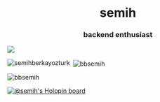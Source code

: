 <h1 align="center">semih</h1>
<h3 align="center">backend enthusiast</h3>

[![](https://skillicons.dev/icons?i=redis,heroku,javascript,typescript,golang,python,docker,nodejs,mongodb,postgres,aws,react,postman&perline=)](https://skillicons.dev)


<p><img align="left" src="https://github-readme-stats.vercel.app/api/top-langs?username=bbsemih&show_icons=true&theme=dark&locale=en&layout=compact" alt="semihberkayozturk" /></p>

<p>&nbsp;<img align="center" src="https://github-readme-stats.vercel.app/api?username=bbsemih&show_icons=true&theme=dark&locale=en" alt="bbsemih" /></p>

<p><img align="center" src="https://github-readme-streak-stats.herokuapp.com/?user=bbsemih&theme=dark" alt="bbsemih" /></p>


[![@semih's Holopin board](https://holopin.me/semih)](https://holopin.io/@semih)
